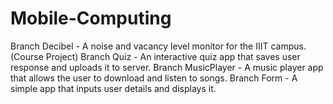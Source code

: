 # Mobile-Computing
Branch Decibel - A noise and vacancy level monitor for the IIIT campus. (Course Project)
Branch Quiz - An interactive quiz app that saves user response and uploads it to server. 
Branch MusicPlayer - A music player app that allows the user to download and listen to songs. 
Branch Form - A simple app that inputs user details and displays it.
